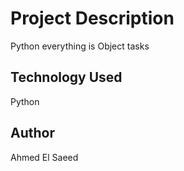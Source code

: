 # Project Description
Python everything is Object tasks
## Technology Used
Python
## Author
Ahmed El Saeed
